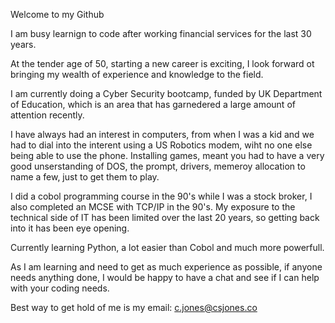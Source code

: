 Welcome to my Github

I am busy learnign to code after working financial services for the last 30 years.

At the tender age of 50, starting a new career is exciting, I look forward ot bringing my 
wealth of experience and knowledge to the field.

I am currently doing a Cyber Security bootcamp, funded by UK Department of Education, which 
is an area that has garnedered a large amount of attention recently.

I have always had an interest in computers, from when I was a kid and we had to dial into the interent using a US Robotics modem,
wiht no one else being able to use the phone. Installing games, meant you had to have a very good unserstanding of DOS, the prompt,
drivers, memeroy allocation to name a few, just to get them to play.

I did a cobol programming course in the 90's while I was a stock broker, I also completed an MCSE with TCP/IP in the 90's. 
My exposure to the technical side of IT has been limited over the last 20 years, so getting back into it has been eye 
opening.

Currently learning Python, a lot easier than Cobol and much more powerfull. 

As I am learning and need to get as much experience as possible, if anyone needs anything done, I would be happy to 
have a chat and see if I can help with your coding needs. 

Best way to get hold of me is my email: c.jones@csjones.co




